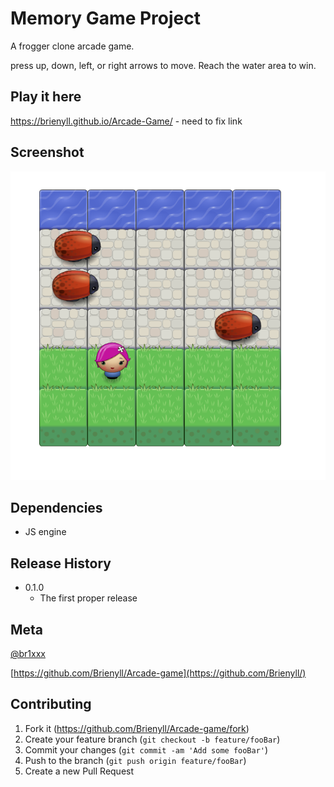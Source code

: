 # Memory Game Project

 A frogger clone arcade game.
 
 press up, down, left, or right arrows to move. Reach the water area to win.

## Play it here

https://brienyll.github.io/Arcade-Game/ - need to fix link

## Screenshot

![ScreenShot](https://github.com/Brienyll/Arcade-Game/blob/master/Screen-Shot-AG.png)


## Dependencies

* JS engine

## Release History

* 0.1.0
    * The first proper release
## Meta

[@br1xxx](https://twitter.com/br1xxx)

[https://github.com/Brienyll/Arcade-game](https://github.com/Brienyll/)

## Contributing

1. Fork it (<https://github.com/Brienyll/Arcade-game/fork>)
2. Create your feature branch (`git checkout -b feature/fooBar`)
3. Commit your changes (`git commit -am 'Add some fooBar'`)
4. Push to the branch (`git push origin feature/fooBar`)
5. Create a new Pull Request

